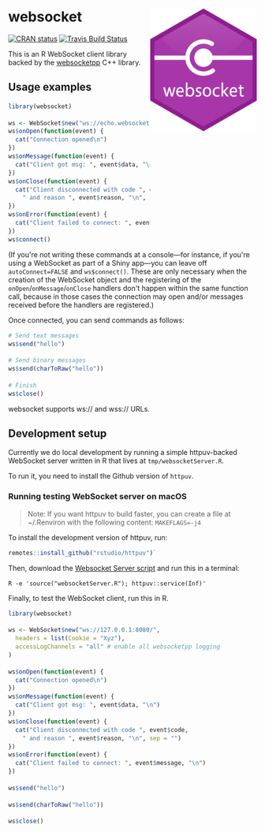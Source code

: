 # websocket <img src="man/figures/websocket_logo.svg#cachebust1" align="right" height="250px" />

[![CRAN status](https://www.r-pkg.org/badges/version/websocket)](https://cran.r-project.org/package=websocket)
[![Travis Build Status](https://travis-ci.org/rstudio/websocket.svg?branch=master)](https://travis-ci.org/rstudio/websocket)

This is an R WebSocket client library backed by the [websocketpp](https://github.com/zaphoyd/websocketpp) C++ library.

## Usage examples

```R
library(websocket)

ws <- WebSocket$new("ws://echo.websocket.org/", autoConnect = FALSE)
ws$onOpen(function(event) {
  cat("Connection opened\n")
})
ws$onMessage(function(event) {
  cat("Client got msg: ", event$data, "\n")
})
ws$onClose(function(event) {
  cat("Client disconnected with code ", event$code,
    " and reason ", event$reason, "\n", sep = "")
})
ws$onError(function(event) {
  cat("Client failed to connect: ", event$message, "\n")
})
ws$connect()
```

(If you're not writing these commands at a console—for instance, if you're using a WebSocket as part of a Shiny app—you can leave off `autoConnect=FALSE` and `ws$connect()`. These are only necessary when the creation of the WebSocket object and the registering of the `onOpen`/`onMessage`/`onClose` handlers don't happen within the same function call, because in those cases the connection may open and/or messages received before the handlers are registered.)

Once connected, you can send commands as follows:

```R
# Send text messages
ws$send("hello")

# Send binary messages
ws$send(charToRaw("hello"))

# Finish
ws$close()
```

websocket supports ws:// and wss:// URLs.

## Development setup

Currently we do local development by running a simple httpuv-backed WebSocket server written in R that lives at `tmp/websocketServer.R`.

To run it, you need to install the Github version of `httpuv`.

### Running testing WebSocket server on macOS

> Note: If you want httpuv to build faster, you can create a file at ~/.Renviron with the following content: `MAKEFLAGS=-j4`

To install the development version of httpuv, run:

```R
remotes::install_github("rstudio/httpuv")`
```

Then, download the [Websocket Server script](https://github.com/rstudio/websocket/blob/master/tmp/websocketServer.R) and run this in a terminal:

```
R -e 'source("websocketServer.R"); httpuv::service(Inf)'
```

Finally, to test the WebSocket client, run this in R.

```R
library(websocket)

ws <- WebSocket$new("ws://127.0.0.1:8080/",
  headers = list(Cookie = "Xyz"),
  accessLogChannels = "all" # enable all websocketpp logging
)

ws$onOpen(function(event) {
  cat("Connection opened\n")
})
ws$onMessage(function(event) {
  cat("Client got msg: ", event$data, "\n")
})
ws$onClose(function(event) {
  cat("Client disconnected with code ", event$code,
    " and reason ", event$reason, "\n", sep = "")
})
ws$onError(function(event) {
  cat("Client failed to connect: ", event$message, "\n")
})

ws$send("hello")

ws$send(charToRaw("hello"))

ws$close()
```
